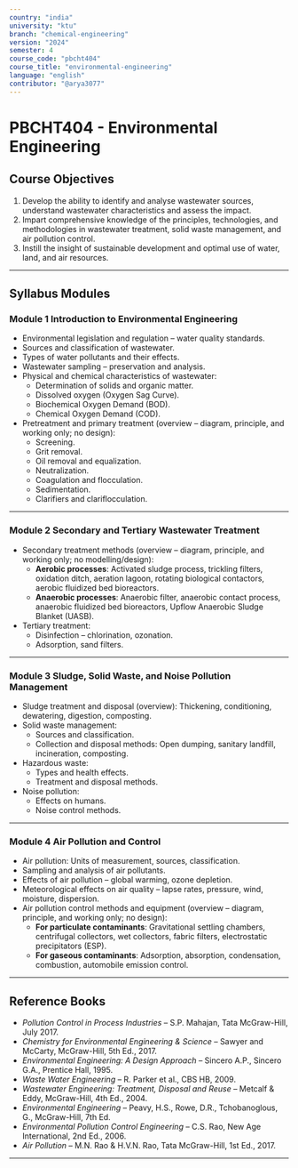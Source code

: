 ```yaml
---
country: "india"
university: "ktu"
branch: "chemical-engineering"
version: "2024"
semester: 4
course_code: "pbcht404"
course_title: "environmental-engineering"
language: "english"
contributor: "@arya3077"
---
```


# PBCHT404 - Environmental Engineering

## Course Objectives

1. Develop the ability to identify and analyse wastewater sources, understand wastewater characteristics and assess the impact.  
2. Impart comprehensive knowledge of the principles, technologies, and methodologies in wastewater treatment, solid waste management, and air pollution control.  
3. Instill the insight of sustainable development and optimal use of water, land, and air resources.  

---

## Syllabus Modules

### Module 1 Introduction to Environmental Engineering
- Environmental legislation and regulation – water quality standards.  
- Sources and classification of wastewater.  
- Types of water pollutants and their effects.  
- Wastewater sampling – preservation and analysis.  
- Physical and chemical characteristics of wastewater:  
  - Determination of solids and organic matter.  
  - Dissolved oxygen (Oxygen Sag Curve).  
  - Biochemical Oxygen Demand (BOD).  
  - Chemical Oxygen Demand (COD).  
- Pretreatment and primary treatment (overview – diagram, principle, and working only; no design):  
  - Screening.  
  - Grit removal.  
  - Oil removal and equalization.  
  - Neutralization.  
  - Coagulation and flocculation.  
  - Sedimentation.  
  - Clarifiers and clariflocculation.  

---

### Module 2 Secondary and Tertiary Wastewater Treatment
- Secondary treatment methods (overview – diagram, principle, and working only; no modelling/design):  
  - **Aerobic processes**: Activated sludge process, trickling filters, oxidation ditch, aeration lagoon, rotating biological contactors, aerobic fluidized bed bioreactors.  
  - **Anaerobic processes**: Anaerobic filter, anaerobic contact process, anaerobic fluidized bed bioreactors, Upflow Anaerobic Sludge Blanket (UASB).  
- Tertiary treatment:  
  - Disinfection – chlorination, ozonation.  
  - Adsorption, sand filters.  

---

### Module 3 Sludge, Solid Waste, and Noise Pollution Management  
- Sludge treatment and disposal (overview): Thickening, conditioning, dewatering, digestion, composting.  
- Solid waste management:  
  - Sources and classification.  
  - Collection and disposal methods: Open dumping, sanitary landfill, incineration, composting.  
- Hazardous waste:  
  - Types and health effects.  
  - Treatment and disposal methods.  
- Noise pollution:  
  - Effects on humans.  
  - Noise control methods.  

---

### Module 4 Air Pollution and Control 
- Air pollution: Units of measurement, sources, classification.  
- Sampling and analysis of air pollutants.  
- Effects of air pollution – global warming, ozone depletion.  
- Meteorological effects on air quality – lapse rates, pressure, wind, moisture, dispersion.  
- Air pollution control methods and equipment (overview – diagram, principle, and working only; no design):  
  - **For particulate contaminants**: Gravitational settling chambers, centrifugal collectors, wet collectors, fabric filters, electrostatic precipitators (ESP).  
  - **For gaseous contaminants**: Adsorption, absorption, condensation, combustion, automobile emission control.  

---

## Reference Books

- *Pollution Control in Process Industries* – S.P. Mahajan, Tata McGraw-Hill, July 2017.  
- *Chemistry for Environmental Engineering & Science* – Sawyer and McCarty, McGraw-Hill, 5th Ed., 2017.  
- *Environmental Engineering: A Design Approach* – Sincero A.P., Sincero G.A., Prentice Hall, 1995.  
- *Waste Water Engineering* – R. Parker et al., CBS HB, 2009.  
- *Wastewater Engineering: Treatment, Disposal and Reuse* – Metcalf & Eddy, McGraw-Hill, 4th Ed., 2004.  
- *Environmental Engineering* – Peavy, H.S., Rowe, D.R., Tchobanoglous, G., McGraw-Hill, 7th Ed.  
- *Environmental Pollution Control Engineering* – C.S. Rao, New Age International, 2nd Ed., 2006.  
- *Air Pollution* – M.N. Rao & H.V.N. Rao, Tata McGraw-Hill, 1st Ed., 2017.  

---
